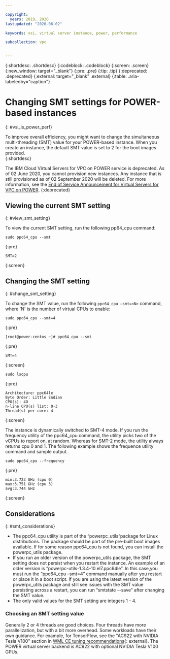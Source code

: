 ```yaml
---

copyright:
  years: 2019, 2020
lastupdated: "2020-06-02"

keywords: vsi, virtual server instance, power, performance

subcollection: vpc


---
```


{:shortdesc: .shortdesc}
{:codeblock: .codeblock}
{:screen: .screen}
{:new_window: target="_blank"}
{:pre: .pre}
{:tip: .tip}
{:deprecated: .deprecated}
{:external: target="_blank" .external}
{:table: .aria-labeledby="caption"}

# Changing SMT settings for POWER-based instances
{: #vsi_is_power_perf}

To improve overall efficiency, you might want to change the simultaneous multi-threading (SMT) value for your POWER-based instance. When you create an instance, the default SMT value is set to 2 for the boot images provided.  
{:shortdesc}

The IBM Cloud Virtual Servers for VPC on POWER service is deprecated. As of 02 June 2020, you cannot provision new instances. Any instance that is still provisioned as of 02 September 2020 will be deleted. For more information, see the [End of Service Announcement for Virtual Servers for VPC on POWER](https://www.ibm.com/cloud/blog/announcements/end-of-service-announcement-for-virtual-servers-for-vpc-on-power).
{:deprecated}

## Viewing the current SMT setting
{: #view_smt_setting}

To view the current SMT setting, run the following pp64_cpu command:

```
sudo ppc64_cpu --smt 
```
{:pre} 

```
SMT=2
```
{:screen}

## Changing the SMT setting
{: #change_smt_setting}

To change the SMT value, run the following `ppc64_cpu –smt=<N>` command, where 'N' is the number of virtual CPUs to enable:
 
```
sudo ppc64_cpu --smt=4 
```
{:pre}

 ```
[root@power-centos ~]# ppc64_cpu --smt
 ```
{:pre}

```
SMT=4
 ```
{:screen}  

```
sudo lscpu 
```
{:pre}

```
Architecture: ppc64le
Byte Order: Little Endian
CPU(s): 4O
n-line CPU(s) list: 0-3
Thread(s) per core: 4
```
{:screen}

The instance is dynamically switched to SMT-4 mode. If you run the frequency utility of the ppc64_cpu command, the utility picks two of the vCPUs to report on, at random. Whereas for SMT-2 mode, the utility always returns cpu 0 and 1. The following example shows the frequence utility command and sample output.

```
sudo ppc64_cpu --frequency 
```
{:pre}

```
min:3.723 GHz (cpu 0)
max:3.751 GHz (cpu 3)
avg:3.744 GHz
```
{:screen}

## Considerations
{: #smt_considerations}

* The ppc64_cpu utility is part of the “powerpc_utils”package for Linux distributions. The package should be part of the pre-built boot images available. If for some reason ppc64_cpu is not found, you can install the powerpc_utils package.
* If you run an older version of the powerpc_utils package, the SMT setting does not persist when you restart the instance. An example of an older version is “powerpc-utils-1.3.4-10.el7.ppc64le”. In this case,you must run the “ppc64_cpu –smt=4” command manually after you restart or place it in a boot script. If you are using the latest version of the powerpc_utils package and still see issues with the SMT value persisting across a restart, you can run “smtstate --save” after changing the SMT value.
* The only valid values for the SMT setting are integers 1 - 4.  

### Choosing an SMT setting value

Generally 2 or 4 threads are good choices. Four threads have more parallelization, but with a bit more overhead. Some workloads have their own guidance. For example, for TensorFlow, see the "AC922 with NVIDIA Tesla V100" section in [WML CE tuning recommendations](https://www.ibm.com/support/knowledgecenter/en/SS5SF7_1.6.1/navigation/wmlce_tuning.htm){: external}. The POWER virtual server backend is AC922 with optional NVIDIA Tesla V100 GPUs.

